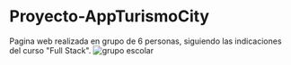 # Proyecto-AppTurismoCity
Pagina web realizada en grupo de 6 personas, siguiendo las indicaciones del curso "Full Stack".
![grupo escolar](https://github.com/Angie222/Proyecto-AppTurismoCity/assets/119566558/bcc7cda6-0485-4a95-828c-35932f328e6e)

